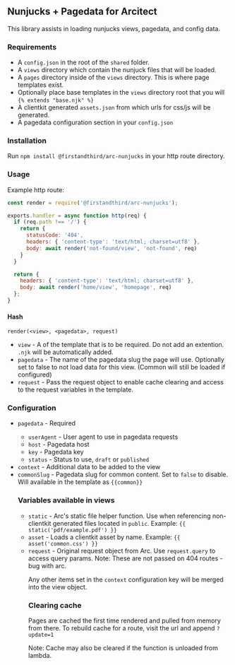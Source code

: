 ## Nunjucks + Pagedata for Arcitect

This library assists in loading nunjucks views, pagedata, and config data.

### Requirements

 - A `config.json` in the root of the `shared` folder.
 - A `views` directory which contain the nunjuck files that will be loaded.
 - A `pages` directory inside of the `views` directory. This is where page templates exist.
 - Optionally place base templates in the `views` directory root that you will `{% extends "base.njk" %}`
 - A clientkit generated `assets.json` from which urls for css/js will be generated.
 - A pagedata configuration section in your `config.json`

### Installation

Run `npm install @firstandthird/arc-nunjucks` in your http route directory.

### Usage

Example http route:

```javascript
const render = require('@firstandthird/arc-nunjucks');

exports.handler = async function http(req) {
  if (req.path !== '/') {
    return {
      statusCode: '404',
      headers: { 'content-type': 'text/html; charset=utf8' },
      body: await render('not-found/view', 'not-found', req)
    }
  }

  return {
    headers: { 'content-type': 'text/html; charset=utf8' },
    body: await render('home/view', 'homepage', req)
  };
}
```

#### Hash

`render(<view>, <pagedata>, request)`

 - `view`     - A of the template that is to be required. Do not add an extention. `.njk` will be automatically added.
 - `pagedata` - The name of the pagedata slug the page will use. Optionally set to false to not load data for this view. (Common will still be loaded if configured)
 - `request`  - Pass the request object to enable cache clearing and access to the request variables in the template.

### Configuration

  - `pagedata`   - <Object> Required
    - `userAgent` - User agent to use in pagedata requests
    - `host`      - Pagedata host
    - `key`       - Pagedata key
    - `status`    - Status to use, `draft` or `published`
  - `context`    - <Object> Additional data to be added to the view
  - `commonSlug` - Pagedata slug for common content. Set to `false` to disable. Will available in the template as `{{common}}`

### Variables available in views

  - `static`   - <Function> Arc's static file helper function. Use when referencing non-clientkit generated files located in `public`. Example: `{{ static('pdf/example.pdf') }}`
  - `asset`    - <Function> Loads a clientkit asset by name. Example: `{{ asset('common.css') }}`
  - `request`  - <Object> Original request object from Arc. Use `request.query` to access query params. Note: These are not passed on 404 routes - bug with arc.

Any other items set in the `context` configuration key will be merged into the view object.

### Clearing cache

Pages are cached the first time rendered and pulled from memory from there. To rebuild cache for a route, visit the url and append `?update=1`

Note: Cache may also be cleared if the function is unloaded from lambda.
